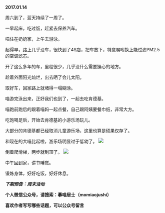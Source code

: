 
          
**2017.01.14**

周六到了，蓝天持续了一周了。

一早起床，吃过饭，赶紧去保养汽车。

喵住在奶奶家，上午去游泳。

起得早，路上几乎没车，很快到了4S店，把车放下，特意嘱咐换上能过滤PM2.5的空调滤芯。

开了这么多年的车，里程很少，几乎没什么需要操心的地方。

趁着外面阳光灿烂，出去晒了会儿太阳。

取好车，回家路上就堵得一塌糊涂。

喵游完泳出来，正好我们也到了，一起去吃肯德基。

喵跑前跑后的跟着喵妈一起点餐，自己跟阿姨要餐巾纸，非常大方。

吃饱喝足后，开始去肯德基的小游乐场玩儿。

大部分的肯德基都已经取消儿童游乐场，这里也算是硕果仅存了。

和现在的大喵比起啦，游乐场明显过于低幼了。
![](https://mmbiz.qlogo.cn/mmbiz_jpg/uDI3FLln00beyUXT24roDMKYMI3w3RqCkib7KKCraEoG5F1OO0v6wUDJnsnOWztMRL77rFJyt1tm25VOZTAwlMA/0?wx_fmt=jpeg)


倒着爬滑梯，两步就到顶了。
![](https://mmbiz.qlogo.cn/mmbiz_jpg/uDI3FLln00beyUXT24roDMKYMI3w3RqCicLwWicbwFfuFr5fErcsTACaGrJpEIqzQOnm3gbVzUlQ0ic9BCOLbrcqg/0?wx_fmt=jpeg)


中午回到家，讲书睡觉。

锻炼身体，好好吃饭，好好休息。


***下期预告：周末活动***


**个人微信公众号，请搜索：摹喵居士（momiaojushi）**

**喜欢作者写写哪些话题，可以公众号留言**

        